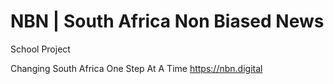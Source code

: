 # NBN | South Africa Non Biased News
School Project

Changing South Africa One Step At A Time
https://nbn.digital
